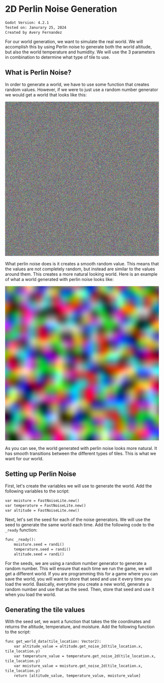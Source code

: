 # 2D Perlin Noise Generation

```
Godot Version: 4.2.1
Tested on: Janurary 25, 2024
Created by Avery Fernandez
```

For our world generation, we want to simulate the real world. We will accomplish this by using Perlin noise to generate both the world altitude, but also the world temperature and humidity. We will use the 3 parameters in combination to determine what type of tile to use.

## What is Perlin Noise?

In order to generate a world, we have to use some function that creates random values. However, if we were to just use a random number generator we would get a world that looks like this:

![Random World](images/random_world.png)

What perlin noise does is it creates a smooth random value. This means that the values are not completely random, but instead are similar to the values around them. This creates a more natural looking world. Here is an example of what a world generated with perlin noise looks like:

![Perlin Noise World](images/perlin_noise_image.png)

As you can see, the world generated with perlin noise looks more natural. It has smooth transitions between the different types of tiles. This is what we want for our world.

## Setting up Perlin Noise

First, let's create the variables we will use to generate the world. Add the following variables to the script:

```gdscript
var moisture = FastNoiseLite.new()
var temperature = FastNoiseLite.new()
var altitude = FastNoiseLite.new()
```

Next, let's set the seed for each of the noise generators. We will use the seed to generate the same world each time. Add the following code to the `_ready` function:

```gdscript
func _ready():
	moisture.seed = randi()
	temperature.seed = randi()
	altitude.seed = randi()
```

For the seeds, we are using a random number generator to generate a random number. This will ensure that each time we run the game, we will get a different world. If you are programming this for a game where you can save the world, you will want to store that seed and use it every time you load the world. Basically, everytime you create a new world, generate a random number and use that as the seed. Then, store that seed and use it when you load the world.

## Generating the tile values

With the seed set, we want a function that takes the tile coordinates and returns the altitude, temperature, and moisture. Add the following function to the script:

```gdscript
func get_world_data(tile_location: Vector2):
	var altitude_value = altitude.get_noise_2d(tile_location.x, tile_location.y)
	var temperature_value = temperature.get_noise_2d(tile_location.x, tile_location.y)
	var moisture_value = moisture.get_noise_2d(tile_location.x, tile_location.y)
	return [altitude_value, temperature_value, moisture_value]
```

